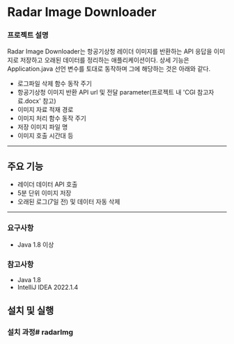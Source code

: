 # Radar Image Downloader

### 프로젝트 설명
Radar Image Downloader는 항공기상청 레이더 이미지를 반환하는 API 응답을
이미지로 저장하고 오래된 데이터를 정리하는 애플리케이션이다.
상세 기능은 Application.java 선언 변수를 토대로 동작하며 그에 해당하는 것은 아래와 같다.
 - 로그파일 삭제 함수 동작 주기
 - 항공기상청 이미지 반환 API url 및 전달 parameter(프로젝트 내 'CGI 참고자료.docx' 참고)
 - 이미지 자료 적재 경로
 - 이미지 처리 함수 동작 주기
 - 저장 이미지 파일 명
 - 이미지 호출 시간대 등

---

## 주요 기능
 - 레이더 데이터 API 호출
 - 5분 단위 이미지 저장
 - 오래된 로그(7일 전) 및 데이터 자동 삭제

---

### 요구사항
- Java 1.8 이상

### 참고사항
- Java 1.8
- IntelliJ IDEA 2022.1.4

## 설치 및 실행

### 설치 과정# radarImg
